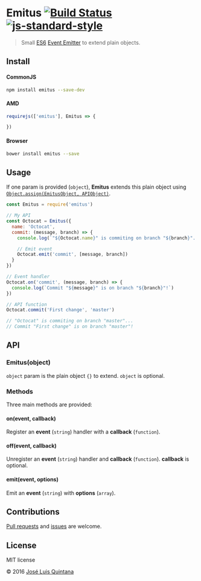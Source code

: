 # Emitus [![Build Status](https://travis-ci.org/joseluisq/emitus.svg?branch=master)](https://travis-ci.org/joseluisq/emitus) [![js-standard-style](https://img.shields.io/badge/code%20style-standard-brightgreen.svg)](http://standardjs.com/)

> Small [ES6](http://babeljs.io/docs/learn-es2015/) [Event Emitter](https://nodejs.org/api/events.html) to extend plain objects.

## Install

#### CommonJS

```sh
npm install emitus --save-dev
```

#### AMD

```js
requirejs(['emitus'], Emitus => {

})
```

#### Browser

```sh
bower install emitus --save
```

## Usage

If one param is provided (`object`), **Emitus** extends this plain object using [`Object.assign(EmitusObject, APIObject)`](https://developer.mozilla.org/en-US/docs/Web/JavaScript/Reference/Global_Objects/Object/assign).

```js
const Emitus = require('emitus')

// My API
const Octocat = Emitus({
  name: 'Octocat',
  commit: (message, branch) => {
    console.log(`"${Octocat.name}" is commiting on branch "${branch}"...`)

    // Emit event
    Octocat.emit('commit', [message, branch])
  }
})

// Event handler
Octocat.on('commit', (message, branch) => {
  console.log(`Commit "${message}" is on branch "${branch}"!`)
})

// API function
Octocat.commit('First change', 'master')

// "Octocat" is commiting on branch "master"...
// Commit "First change" is on branch "master"!
```

## API
### Emitus(object)
`object` param is the plain object `{}` to extend. `object` is optional.

### Methods
Three main methods are provided:

#### on(event, callback)
Register an **event** (`string`) handler with a **callback** (`function`).

#### off(event, callback)
Unregister an **event** (`string`) handler and **callback** (`function`). **callback** is optional.

#### emit(event, options)
Emit an **event** (`string`) with **options** (`array`).

## Contributions
[Pull requests](https://github.com/joseluisq/emitus/pulls) and [issues](https://github.com/joseluisq/emitus/issues) are welcome.

## License
MIT license

© 2016 [José Luis Quintana](http://git.io/joseluisq)
